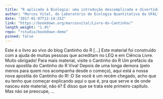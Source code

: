 ```yaml
---
title: "R aplicado à Biologia: uma introdução descomplicada e divertida!"
author: "Marcos Vital, do Laboratório de Ecologia Quantitativa da UFAL"
date: "2017-01-07T12:14:35Z"
link: "https://bookdown.org/marcosvital/Livro-do-Cantinho/"
length_weight: "1.4%"
repo: "rstudio/bookdown-demo"
pinned: false
---
```


Este é o livro ao vivo do blog Cantinho do R [...] Este material foi construído com a ajuda de muitas pessoas que acreditam no LEQ e em Ciência Livre. Muito obrigado! Para mais material, visite o Cantinho do R Um prefácio da nova apostila do Cantinho do R Viva! Depois de uma longa demora (pelo menos para quem nos acompanha desde o começo), aqui está a nossa nova apostila do Cantinho do R! :D Se você é um recém chegado, acho que eu tenho que começar explicando aqui o que é, pra que serve e de onde nasceu este material, não é? É disso que se trata este primeiro capítulo. Mas não se preocupe, ...
